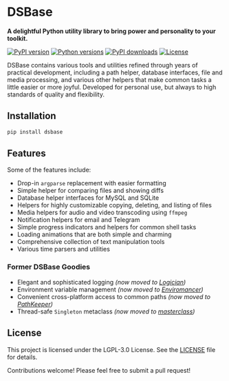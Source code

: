 # DSBase

**A delightful Python utility library to bring power and personality to your toolkit.**

[![PyPI version](https://img.shields.io/pypi/v/dsbase.svg)](https://pypi.org/project/dsbase/)
[![Python versions](https://img.shields.io/pypi/pyversions/dsbase.svg)](https://pypi.org/project/dsbase/)
[![PyPI downloads](https://img.shields.io/pypi/dm/dsbase.svg)](https://pypi.org/project/dsbase/)
[![License](https://img.shields.io/pypi/l/dsbase.svg)](https://github.com/dannystewart/dsbase/blob/main/LICENSE)


DSBase contains various tools and utilities refined through years of practical development, including a path helper, database interfaces, file and media processing, and various other helpers that make common tasks a little easier or more joyful. Developed for personal use, but always to high standards of quality and flexibility.

## Installation

```bash
pip install dsbase
```

## Features

Some of the features include:

- Drop-in `argparse` replacement with easier formatting
- Simple helper for comparing files and showing diffs
- Database helper interfaces for MySQL and SQLite
- Helpers for highly customizable copying, deleting, and listing of files
- Media helpers for audio and video transcoding using `ffmpeg`
- Notification helpers for email and Telegram
- Simple progress indicators and helpers for common shell tasks
- Loading animations that are both simple and charming
- Comprehensive collection of text manipulation tools
- Various time parsers and utilities

### Former DSBase Goodies

- Elegant and sophisticated logging *(now moved to [Logician](https://github.com/dannystewart/logician/))*
- Environment variable management *(now moved to [Enviromancer](https://github.com/dannystewart/enviromancer/))*
- Convenient cross-platform access to common paths *(now moved to [PathKeeper](https://github.com/dannystewart/pathkeeper/))*
- Thread-safe `Singleton` metaclass *(now moved to [masterclass](https://github.com/dannystewart/masterclass/))*

## License

This project is licensed under the LGPL-3.0 License. See the [LICENSE](https://github.com/dannystewart/dsbase/blob/main/LICENSE) file for details.

Contributions welcome! Please feel free to submit a pull request!
